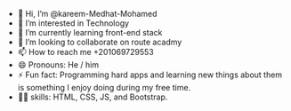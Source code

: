 - 👋 Hi, I’m @kareem-Medhat-Mohamed
- 👀 I’m interested in Technology 
- 🌱 I’m currently learning front-end stack
- 💞️ I’m looking to collaborate on route acadmy
- 📫 How to reach me +201069729553
- 😄 Pronouns: He / him
- ⚡ Fun fact: Programming hard apps and learning new things about them is something I enjoy doing during my free time.
- 💪🏻 skills:  HTML, CSS, JS, and Bootstrap.
